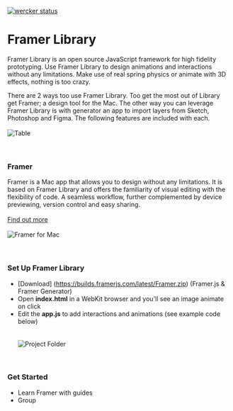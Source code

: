 [![wercker status](https://app.wercker.com/status/8e5d02248bfd387acebdf177fba5f6b1/s/master "wercker status")](https://app.wercker.com/project/bykey/8e5d02248bfd387acebdf177fba5f6b1)

# Framer Library

Framer Library is an open source JavaScript framework for high fidelity prototyping. Use Framer Library to design animations and interactions without any limitations. Make use of real spring physics or animate with 3D effects, nothing is too crazy.

There are 2 ways too use Framer Library. Too get the most out of Library get Framer; a design tool for the Mac. The other way you can leverage Framer Library is with generator an app to import layers from Sketch, Photoshop and Figma. The following features are included with each.
<br /><br />
![Table](https://dsc.cloud/krijn/black-table/black-table.png)
<br /><br /><br />
### Framer

Framer is a Mac app that allows you to design without any limitations. It is based on Framer Library and offers the familiarity of visual editing with the flexibility of code. A seamless workflow, further complemented by device previewing, version control and easy sharing.
<br /><br />
[Find out more](http://framer.com)
<br /><br />
![Framer for Mac](https://dsc.cloud/krijn/grow/grow.png)
<br /><br /><br />
### Set Up Framer Library
- [Download] (https://builds.framerjs.com/latest/Framer.zip) (Framer.js & Framer Generator)
- Open **index.html** in a WebKit browser and you'll see an image animate on click
- Edit the **app.js** to add interactions and animations (see example code below)
<br /><br /><br />
![Project Folder](https://dsc.cloud/krijn/files/files.png)
<br /><br /><br />
### Get Started
- Learn Framer with guides
- Group
